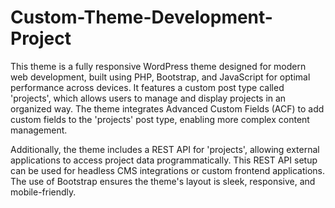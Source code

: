 # Custom-Theme-Development-Project
This theme is a fully responsive WordPress theme designed for modern web development, built using PHP, Bootstrap, and JavaScript for optimal performance across devices. It features a custom post type called 'projects', which allows users to manage and display projects in an organized way. The theme integrates Advanced Custom Fields (ACF) to add custom fields to the 'projects' post type, enabling more complex content management.

Additionally, the theme includes a REST API for 'projects', allowing external applications to access project data programmatically. This REST API setup can be used for headless CMS integrations or custom frontend applications. The use of Bootstrap ensures the theme's layout is sleek, responsive, and mobile-friendly.
